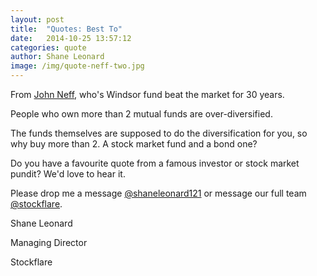 ```yaml
---
layout: post
title:  "Quotes: Best To"
date:   2014-10-25 13:57:12
categories: quote
author: Shane Leonard
image: /img/quote-neff-two.jpg
---
```


From [John Neff](http://en.wikipedia.org/wiki/John_Neff), who's Windsor fund beat the market for 30 years.

People who own more than 2 mutual funds are over-diversified. 

The funds themselves are supposed to do the diversification for you, so why buy more than 2. A stock market fund and a bond one? 

Do you have a favourite quote from a famous investor or stock market pundit? We'd love to hear it.

Please drop me a message [@shaneleonard121](https://twitter.com/shaneleonard121) or message our full team [@stockflare](https://twitter.com/stockflare).

Shane Leonard

Managing Director

Stockflare